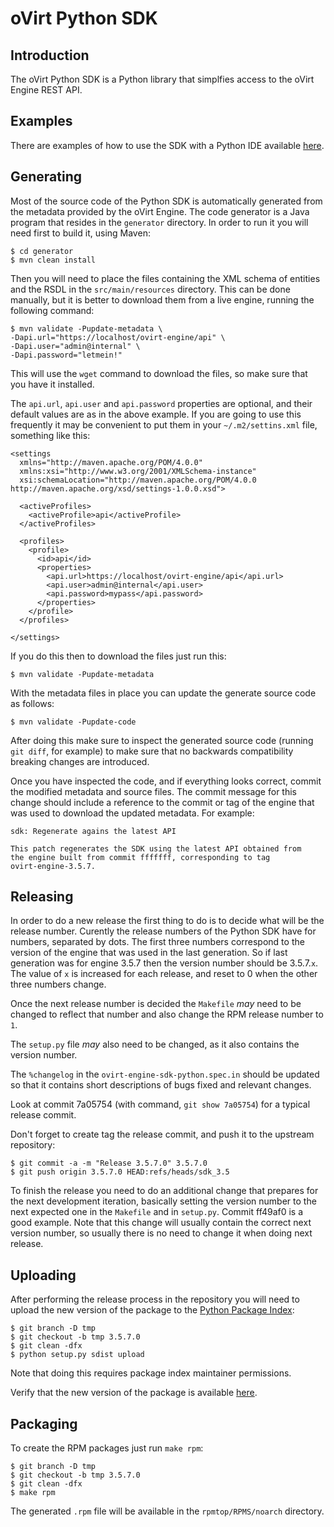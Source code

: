 oVirt Python SDK
================

Introduction
------------

The oVirt Python SDK is a Python library that simplfies access to the oVirt
Engine REST API.

Examples
--------

There are examples of how to use the SDK with a Python IDE available
[here](http://www.ovirt.org/wiki/SDK#IDE_Examples).

Generating
----------

Most of the source code of the Python SDK is automatically generated from the
metadata provided by the oVirt Engine. The code generator is a Java program
that resides in the `generator` directory. In order to run it you will need
first to build it, using Maven:

    $ cd generator
    $ mvn clean install

Then you will need to place the files containing the XML schema of entities and
the RSDL in the `src/main/resources` directory. This can be done manually, but
it is better to download them from a live engine, running the following
command:

    $ mvn validate -Pupdate-metadata \
    -Dapi.url="https://localhost/ovirt-engine/api" \
    -Dapi.user="admin@internal" \
    -Dapi.password="letmein!"

This will use the `wget` command to download the files, so make sure that you
have it installed.

The `api.url`, `api.user` and `api.password` properties are optional, and their
default values are as in the above example. If you are going to use this
frequently it may be convenient to put them in your `~/.m2/settins.xml` file,
something like this:

    <settings
      xmlns="http://maven.apache.org/POM/4.0.0"
      xmlns:xsi="http://www.w3.org/2001/XMLSchema-instance"
      xsi:schemaLocation="http://maven.apache.org/POM/4.0.0 http://maven.apache.org/xsd/settings-1.0.0.xsd">

      <activeProfiles>
        <activeProfile>api</activeProfile>
      </activeProfiles>

      <profiles>
        <profile>
          <id>api</id>
          <properties>
            <api.url>https://localhost/ovirt-engine/api</api.url>
            <api.user>admin@internal</api.user>
            <api.password>mypass</api.password>
          </properties>
        </profile>
      </profiles>

    </settings>

If you do this then to download the files just run this:

    $ mvn validate -Pupdate-metadata

With the metadata files in place you can update the generate source code as
follows:

    $ mvn validate -Pupdate-code

After doing this make sure to inspect the generated source code (running `git
diff`, for example) to make sure that no backwards compatibility breaking
changes are introduced.

Once you have inspected the code, and if everything looks correct, commit the
modified metadata and source files. The commit message for this change should
include a reference to the commit or tag of the engine that was used to
download the updated metadata. For example:

    sdk: Regenerate agains the latest API
    
    This patch regenerates the SDK using the latest API obtained from
    the engine built from commit fffffff, corresponding to tag
    ovirt-engine-3.5.7.

Releasing
---------

In order to do a new release the first thing to do is to decide what will be
the release number. Curently the release numbers of the Python SDK have for
numbers, separated by dots. The first three numbers correspond to the version
of the engine that was used in the last generation. So if last generation was
for engine 3.5.7 then the version number should be 3.5.7.`x`. The value of `x`
is increased for each release, and reset to 0 when the other three numbers
change.

Once the next release number is decided the `Makefile` *may* need to be changed
to reflect that number and also change the RPM release number to `1`.

The `setup.py` file *may* also need to be changed, as it also contains the
version number.

The `%changelog` in the `ovirt-engine-sdk-python.spec.in` should be updated so
that it contains short descriptions of bugs fixed and relevant changes.

Look at commit 7a05754 (with command, `git show 7a05754`) for a typical release
commit.

Don't forget to create tag the release commit, and push it to the upstream repository:

    $ git commit -a -m "Release 3.5.7.0" 3.5.7.0
    $ git push origin 3.5.7.0 HEAD:refs/heads/sdk_3.5

To finish the release you need to do an additional change that prepares for the
next development iteration, basically setting the version number to the next
expected one in the `Makefile` and in `setup.py`. Commit ff49af0 is a good
example. Note that this change will usually contain the correct next version
number, so usually there is no need to change it when doing next release.

Uploading
---------

After performing the release process in the repository you will need to upload
the new version of the package to the [Python Package
Index](https://pypi.python.org/pypi):

    $ git branch -D tmp
    $ git checkout -b tmp 3.5.7.0
    $ git clean -dfx
    $ python setup.py sdist upload

Note that doing this requires package index maintainer permissions.

Verify that the new version of the package is available
[here](https://pypi.python.org/pypi/ovirt-engine-sdk-python).

Packaging
---------

To create the RPM packages just run `make rpm`:

    $ git branch -D tmp
    $ git checkout -b tmp 3.5.7.0
    $ git clean -dfx
    $ make rpm

The generated `.rpm` file will be available in the `rpmtop/RPMS/noarch`
directory.

